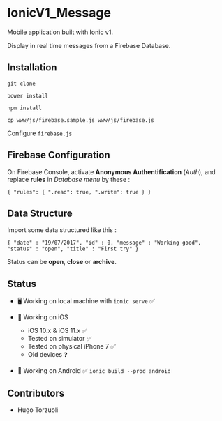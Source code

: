 # IonicV1_Message

Mobile application built with Ionic v1.

Display in real time messages from a Firebase Database.

## Installation

```git clone```

```bower install```

```npm install```

```cp www/js/firebase.sample.js www/js/firebase.js```

Configure `firebase.js`

## Firebase Configuration

On Firebase Console, activate **Anonymous Authentification** (*Auth*), and replace **rules** in *Database menu* by these :

`{
  "rules": {
    ".read": true,
    ".write": true
  }
}`

## Data Structure

Import some data structured like this :

`{
  "date" : "19/07/2017",
  "id" : 0,
  "message" : "Working good",
  "status" : "open",
  "title" : "First try"
}`

Status can be **open**, **close** or **archive**.

## Status

- 🖥 Working on local machine with `ionic serve` ✅

- 📱 Working on iOS
  - iOS 10.x & iOS 11.x ✅
  - Tested on simulator ✅
  - Tested on physical iPhone 7 ✅
  - Old devices ❓

- 📱 Working on Android ✅ `ionic build --prod android`

## Contributors

- Hugo Torzuoli
